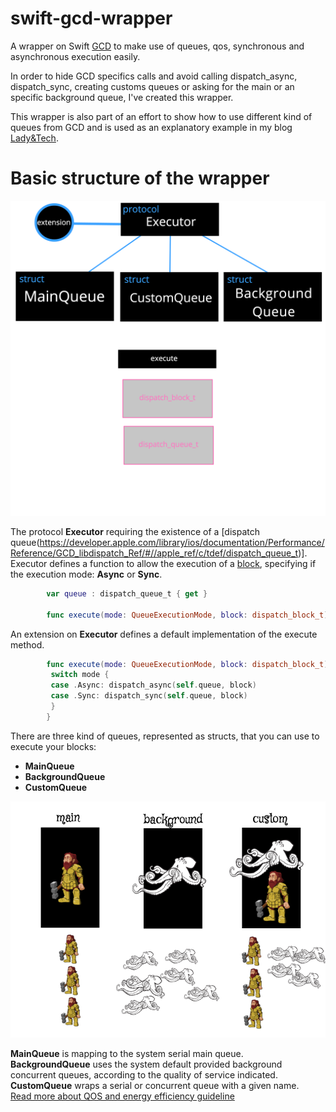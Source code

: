 # swift-gcd-wrapper
A wrapper on Swift [GCD](https://developer.apple.com/library/ios/documentation/Performance/Reference/GCD_libdispatch_Ref/) to make use of queues, qos, synchronous and asynchronous execution easily.

In order to hide GCD specifics calls and avoid calling dispatch_async, dispatch_sync, creating customs queues or asking for the main or an specific background queue, I've created this wrapper.

This wrapper is also part of an effort to show how to use different kind of queues from GCD and is used as an explanatory example in my blog [Lady&Tech](http://ladyandtech.blogspot.de/).

Basic structure of the wrapper
==============================

![basic structure](https://github.com/barbaramartina/swift-gcd-wrapper/blob/master/resources/basic-structure.png)

The protocol **Executor** requiring the existence of a [dispatch queue(https://developer.apple.com/library/ios/documentation/Performance/Reference/GCD_libdispatch_Ref/#//apple_ref/c/tdef/dispatch_queue_t)].
Executor defines a function to allow the execution of a [block](https://developer.apple.com/library/ios/documentation/Performance/Reference/GCD_libdispatch_Ref/#//apple_ref/c/tdef/dispatch_block_t), specifying if the execution mode: **Async** or **Sync**.

```Swift
        var queue : dispatch_queue_t { get }

        func execute(mode: QueueExecutionMode, block: dispatch_block_t)
```        

An extension on **Executor** defines a default implementation of the execute method.

```Swift
        func execute(mode: QueueExecutionMode, block: dispatch_block_t) {
         switch mode {
         case .Async: dispatch_async(self.queue, block)
         case .Sync: dispatch_sync(self.queue, block)
         }
        }
```
There are three kind of queues, represented as structs, that you can use to execute your blocks:
- **MainQueue**
- **BackgroundQueue**
- **CustomQueue**

![GCD queues](https://github.com/barbaramartina/swift-gcd-wrapper/blob/master/resources/GCD%20queues.png)

**MainQueue** is mapping to the system serial main queue. <br>
**BackgroundQueue** uses the system default provided background concurrent queues, according to the quality of service indicated. <br>
**CustomQueue** wraps a serial or concurrent queue with a given name. <br>
[Read more about QOS and energy efficiency guideline](https://developer.apple.com/library/mac/documentation/Performance/Conceptual/power_efficiency_guidelines_osx/PrioritizeWorkAtTheTaskLevel.html)




